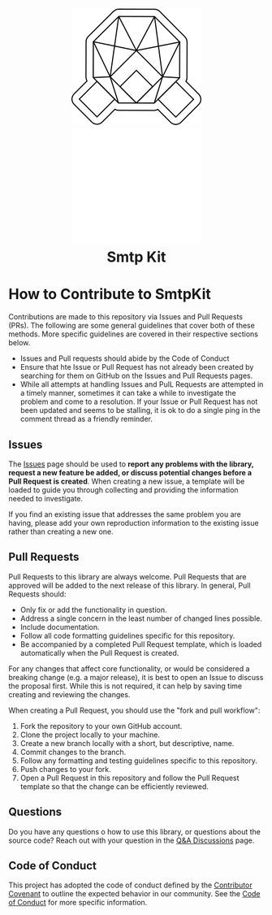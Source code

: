 <h1 align="center">
<img src="https://raw.githubusercontent.com/AristurtleDev/Branding/main/imgs/aristurtle-logo/aristurtle-logo-256-dark.png#gh-light-mode-only" alt="Aristurtle" width="256">
<img src="https://raw.githubusercontent.com/AristurtleDev/Branding/main/imgs/aristurtle-logo/aristurtle-logo-256-light.png#gh-dark-mode-only" alt="Aristurtle" width="256">
<br/>
Smtp Kit
</h1>

# How to Contribute to SmtpKit
Contributions are made to this repository via Issues and Pull Requests (PRs).  The following are some general guidelines that cover both of these methods.  More specific guidelines are covered in their respective sections below.

*   Issues and Pull requests should abide by the Code of Conduct
*   Ensure that hte Issue or Pull Request has not already been created by searching for them on GitHub on the Issues and Pull Requests pages.
*   While all attempts at handling Issues and PulL Requests are attempted in a timely manner, sometimes it can take a while to investigate the problem and come to a resolution.  If your Issue or Pull Request has not been updated and seems to be stalling, it is ok to do a single ping in the comment thread as a friendly reminder.

## Issues
The [Issues](https://github.com/AristurtleDev/SmtpKit/issues) page should be used to **report any problems with the library, request a new feature be added, or discuss potential changes before a Pull Request is created**.  When creating a new issue, a template will be loaded to guide you through collecting and providing the information needed to investigate. 

If you find an existing issue that addresses the same problem you are having, please add your own reproduction information to the existing issue rather than creating a new one.

## Pull Requests
Pull Requests to this library are always welcome.  Pull Requests that are approved will be added to the next release of this library.  In general, Pull Requests should:

*   Only fix or add the functionality in question.
*   Address a single concern in the least number of changed lines possible.
*   Include documentation.
*   Follow all code formatting guidelines specific for this repository.
*   Be accompanied by a completed Pull Request template, which is loaded automatically when the Pull Request is created.

For any changes that affect core functionality, or would be considered a breaking change (e.g. a major release), it is best to open an Issue to discuss the proposal first.  While this is not required, it can help by saving time creating and reviewing the changes.

When creating a Pull Request, you should use the "fork and pull workflow":

1.  Fork the repository to your own GitHub account.
2.  Clone the project locally to your machine.
3.  Create a new branch locally with a short, but descriptive, name.
4.  Commit changes to the branch.
5.  Follow any formatting and testing guidelines specific to this repository.
6.  Push changes to your fork.
7.  Open a Pull Request in this repository and follow the Pull Request template so that the change can be efficiently reviewed.

## Questions
Do you have any questions o how to use this library, or questions about the source code?  Reach out with your question in the [Q&A Discussions](https://github.com/AristurtleDev/SmtpKit/discussions/categories/q-a) page.

## Code of Conduct
This project has adopted the code of conduct defined by the [Contributor Covenant](https://www.contributor-covenant.org/version/2/1/code_of_conduct/) to outline the expected behavior in our community.  See the [Code of Conduct](CODE_OF_CONDUCT.md) for more specific information.